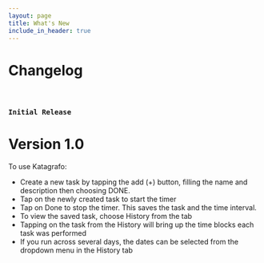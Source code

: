 ```yaml
---
layout: page
title: What's New
include_in_header: true
---
```


# Changelog
<br>

### `Initial Release`
# **Version 1.0**
To use Katagrafo:
- Create a new task by tapping the add (+) button, filling the name and description then choosing DONE.
- Tap on the newly created task to start the timer
- Tap on Done to stop the timer. This saves the task and the time interval.
- To view the saved task, choose History from the tab
- Tapping on the task from the History will bring up the time blocks each task was performed
- If you run across several days, the dates can be selected from the dropdown menu in the History tab

<br>
